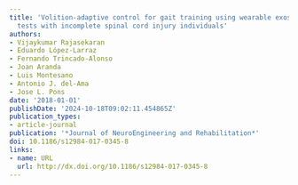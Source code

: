 ```yaml
---
title: 'Volition-adaptive control for gait training using wearable exoskeleton: preliminary
  tests with incomplete spinal cord injury individuals'
authors:
- Vijaykumar Rajasekaran
- Eduardo López-Larraz
- Fernando Trincado-Alonso
- Joan Aranda
- Luis Montesano
- Antonio J. del-Ama
- Jose L. Pons
date: '2018-01-01'
publishDate: '2024-10-18T09:02:11.454865Z'
publication_types:
- article-journal
publication: '*Journal of NeuroEngineering and Rehabilitation*'
doi: 10.1186/s12984-017-0345-8
links:
- name: URL
  url: http://dx.doi.org/10.1186/s12984-017-0345-8
---
```

